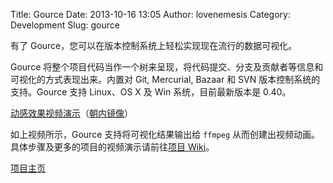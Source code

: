 Title: Gource
Date: 2013-10-16 13:05
Author: lovenemesis
Category: Development
Slug: gource

有了 Gource，您可以在版本控制系统上轻松实现现在流行的数据可视化。

Gource
将整个项目代码当作一个树来呈现，将代码提交、分支及贡献者等信息和可视化的方式表现出来。内置对
Git, Mercurial, Bazaar 和 SVN 版本控制系统的支持。Gource 支持 Linux、OS
X 及 Win 系统，目前最新版本是 0.40。

[动感效果视频演示](https://www.youtube.com/watch?v=NjUuAuBcoqs&feature=player_embedded#t=0)（[朝内镜像](http://v.youku.com/v_show/id_XNjIyMTQ5MDQ0.html)）

如上视频所示，Gource 支持将可视化结果输出给 `ffmpeg`
从而创建出视频动画。具体步骤及更多的项目的视频演示请前往[项目
Wiki](http://code.google.com/p/gource/wiki/Videos)。

[项目主页](http://code.google.com/p/gource/)
